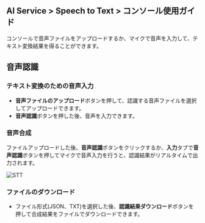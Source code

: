 ## AI Service > Speech to Text > コンソール使用ガイド

コンソールで音声ファイルをアップロードするか、マイクで音声を入力して、テキスト変換結果を得ることができます。

## 音声認識

### テキスト変換のための音声入力

- **音声ファイルのアップロード**ボタンを押して、認識する音声ファイルを選択してアップロードできます。
- **音声認識**ボタンを押した後、音声を入力できます。

### 音声合成

ファイルアップロードした後、**音声認識**ボタンをクリックするか、**入力**タブで**音声認識**ボタンを押してマイクで音声入力を行うと、認識結果がリアルタイムで出力されます。

![STT](http://static.toastoven.net/prod_speech/stt_console_ja.png)

### ファイルのダウンロード

* ファイル形式(JSON、TXT)を選択した後、**認識結果ダウンロード**ボタンを押して合成結果をファイルでダウンロードできます。
